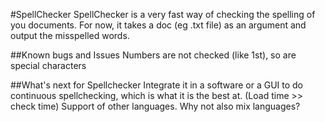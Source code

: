 #SpellChecker
SpellChecker is a very fast way of checking the spelling of you documents.
For now, it takes a doc (eg .txt file) as an argument and output the misspelled words.


##Known bugs and Issues
Numbers are not checked (like 1st), so are special characters

##What's next for Spellchecker
Integrate it in a software or a GUI to do continuous spellchecking, which is what it is the best at.
(Load time >> check time)
Support of other languages. Why not also mix languages?